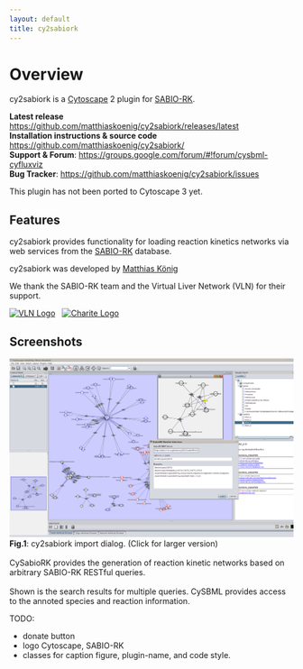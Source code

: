 ```yaml
---
layout: default
title: cy2sabiork
---
```

# Overview

cy2sabiork is a <a href="http://www.cytoscape.org/">Cytoscape</a> 2 plugin for <a href="http://sabio.villa-bosch.de/">SABIO-RK</a>.
</p>

<p>
<strong>Latest release</strong><br />
<a href="https://github.com/matthiaskoenig/cy2sabiork/releases/latest">https://github.com/matthiaskoenig/cy2sabiork/releases/latest</a><br />
<strong>Installation instructions & source code</strong><br />
<a href="https://github.com/matthiaskoenig/cy2sabiork/">https://github.com/matthiaskoenig/cy2sabiork/</a><br />
<strong>Support & Forum</strong>: <a href="https://groups.google.com/forum/#!forum/cysbml-cyfluxviz">https://groups.google.com/forum/#!forum/cysbml-cyfluxviz</a><br />
<strong>Bug Tracker</strong>: <a href="https://github.com/matthiaskoenig/cy2sabiork/issues">https://github.com/matthiaskoenig/cy2sabiork/issues</a>
</p>
This plugin has not been ported to Cytoscape 3 yet.

## Features

cy2sabiork provides functionality for loading reaction kinetics networks via web services from the <a href="">[SABIO-RK](http://sabio.villa-bosch.de) database.

cy2sabiork was developed by [Matthias König](href="http://www.charite.de/sysbio/people/koenig/)

We thank the SABIO-RK team and the Virtual Liver Network (VLN) for their support.

<a href="http://www.virtual-liver.de"><img src="./images/vln_logo.png" alt="VLN Logo" border=0 height=37 width=100></img></a>&nbsp;&nbsp;
<a href="http://www.charite.de"><img src="./images/charite_logo.png" alt="Charite Logo" border=0 height=37 width=101></img></a>&nbsp;&nbsp;


<!-- Screenshots -->
<h2></a><a name="Screenshots"></a>Screenshots</h2>

<a href="images/CySabioRK-v0.1-screenshot.png"><img src="images/CySabioRK-v0.1-screenshot.png" width="700" alt="CySabioRK screenshot"/></a><br/>
<span class="caption"><b>Fig.1</b>: cy2sabiork import dialog. (Click for larger version)<br><br>
CySabioRK provides the generation of reaction kinetic networks based on arbitrary SABIO-RK RESTful queries.<br><br>
Shown is the search results for multiple queries. CySBML provides access to the annoted species and reaction information.</span>

TODO: 

* donate button
* logo Cytoscape, SABIO-RK
* classes for caption figure, plugin-name, and code style.


</div>
